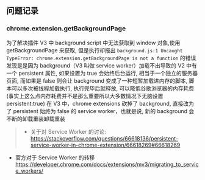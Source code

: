 ## 问题记录

### chrome.extension.getBackgroundPage

为了解决插件 V3 中 background script 中无法获取到 window 对象,使用 getBackgroundPage 来获取, 但是执行却报出 `background.js:1 Uncaught TypeError: chrome.extension.getBackgroundPage is not a function` 的错误
发现是是因为 background（V3 叫做 service worker）加载不出导致的
V2 中有一个 persistent 属性, 如果设置为 true 会始终后台运行, 相当于一个独立的服务器页面, 而如果是 false 则会让 background 变成了一种短暂加载进内存的脚本, 脚本可以多次被线程加载执行, 执行完毕后就释放, 可以降低谷歌浏览器的内存耗费(事实上这么点内存耗费并不是那么重要所以大多数情况下无脑设置 persistent:true)
在 V3 中，chrome extensions 砍掉了 background, 直接改为了 persistent 始终为 false 的 service worker，也就是说, 新的 background 会不断的卸载重装卸载重装

> -   关于对 Service Worker 的讨论: https://stackoverflow.com/questions/66618136/persistent-service-worker-in-chrome-extension/66618269#66618269

-   官方对于 Service Worker 的转移 https://developer.chrome.com/docs/extensions/mv3/migrating_to_service_workers/
